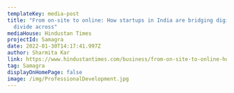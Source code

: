 ```yaml
---
templateKey: media-post
title: "From on-site to online: How startups in India are bridging digital
  divide across"
mediaHouse: Hindustan Times
projectId: Samagra
date: 2022-01-30T14:17:41.997Z
author: Sharmita Kar
link: https://www.hindustantimes.com/business/from-on-site-to-online-how-startups-in-india-are-bridging-digital-divide-across-101643519678294.html
tag: Samagra
displayOnHomePage: false
image: /img/ProfessionalDevelopment.jpg
---
```

